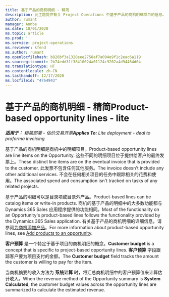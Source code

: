 ```yaml
---
title: 基于产品的商机明细 - 精简
description: 此主题提供有关 Project Operations 中基于产品的商机明细项目的信息。
author: rumant
manager: Annbe
ms.date: 10/01/2020
ms.topic: article
ms.prod: ''
ms.service: project-operations
ms.reviewer: kfend
ms.author: rumant
ms.openlocfilehash: b826bf3a1320eee2758af7a094e9f1c2eac6a119
ms.sourcegitcommit: 2b74edd31f38410024a01124c9202a4d94464d04
ms.translationtype: HT
ms.contentlocale: zh-CN
ms.lasthandoff: 12/17/2020
ms.locfileid: "4764943"
---
```

# <a name="product-based-opportunity-lines---lite"></a><span data-ttu-id="7769e-103">基于产品的商机明细 - 精简</span><span class="sxs-lookup"><span data-stu-id="7769e-103">Product-based opportunity lines - lite</span></span>

<span data-ttu-id="7769e-104">_**适用于：** 精简部署 - 估价交易开票_</span><span class="sxs-lookup"><span data-stu-id="7769e-104">_**Applies To:** Lite deployment - deal to proforma invoicing_</span></span>

<span data-ttu-id="7769e-105">基于产品的商机明细是商机中的明细项目。</span><span class="sxs-lookup"><span data-stu-id="7769e-105">Product-based opportunity lines are line items on the Opportunity.</span></span> <span data-ttu-id="7769e-106">这些不同的明细项目位于提供给客户的最终发票上。</span><span class="sxs-lookup"><span data-stu-id="7769e-106">These distinct line items are on the eventual invoice that is provided to the customer.</span></span> <span data-ttu-id="7769e-107">此发票不包含任何其他服务。</span><span class="sxs-lookup"><span data-stu-id="7769e-107">The invoice doesn't include any other additional services.</span></span> <span data-ttu-id="7769e-108">不会在任何相关项目的任务中跟踪相关的花费和使用。</span><span class="sxs-lookup"><span data-stu-id="7769e-108">The associated spend and consumption isn't tracked on tasks of any related projects.</span></span>

<span data-ttu-id="7769e-109">基于产品的明细可以是目录项或目录外产品。</span><span class="sxs-lookup"><span data-stu-id="7769e-109">Product-based lines can be catalog items or write-in products.</span></span> <span data-ttu-id="7769e-110">商机的基于产品的明细中的大多数功能都与 Dynamics 365 Sales 应用程序提供的功能相同。</span><span class="sxs-lookup"><span data-stu-id="7769e-110">Most of the functionality on an Opportunity's product-based lines follows the functionality provided by the Dynamics 365 Sales application.</span></span> <span data-ttu-id="7769e-111">有关基于产品的商机明细的详细信息，请参阅[为商机添加产品](https://docs.microsoft.com/dynamics365/sales-enterprise/add-products-opportunity)。</span><span class="sxs-lookup"><span data-stu-id="7769e-111">For more information about product-based opportunity lines, see [Add products to an opportunity](https://docs.microsoft.com/dynamics365/sales-enterprise/add-products-opportunity).</span></span>

<span data-ttu-id="7769e-112">**客户预算** 是一个特定于基于项目的商机明细的概念。</span><span class="sxs-lookup"><span data-stu-id="7769e-112">**Customer budget** is a concept that is specific to project-based opportunity lines.</span></span> <span data-ttu-id="7769e-113">**客户预算** 字段跟踪客户要为项目支付的金额。</span><span class="sxs-lookup"><span data-stu-id="7769e-113">The **Customer budget** field tracks the amount the customer is willing to pay for the item.</span></span>

<span data-ttu-id="7769e-114">当商机摘要的收入方法为 **系统计算** 时，将汇总商机明细中的客户预算值来计算估计收入。</span><span class="sxs-lookup"><span data-stu-id="7769e-114">When the revenue method of the Opportunity summary is **System Calculated**, the customer budget values across the opportunity lines are summarized to calculate the estimated revenue.</span></span> 

